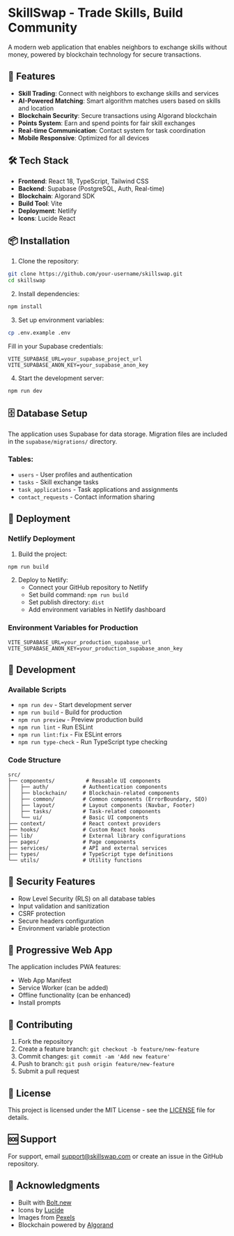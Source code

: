 # SkillSwap - Trade Skills, Build Community

A modern web application that enables neighbors to exchange skills without money, powered by blockchain technology for secure transactions.

## 🚀 Features

- **Skill Trading**: Connect with neighbors to exchange skills and services
- **AI-Powered Matching**: Smart algorithm matches users based on skills and location
- **Blockchain Security**: Secure transactions using Algorand blockchain
- **Points System**: Earn and spend points for fair skill exchanges
- **Real-time Communication**: Contact system for task coordination
- **Mobile Responsive**: Optimized for all devices

## 🛠️ Tech Stack

- **Frontend**: React 18, TypeScript, Tailwind CSS
- **Backend**: Supabase (PostgreSQL, Auth, Real-time)
- **Blockchain**: Algorand SDK
- **Build Tool**: Vite
- **Deployment**: Netlify
- **Icons**: Lucide React

## 📦 Installation

1. Clone the repository:
```bash
git clone https://github.com/your-username/skillswap.git
cd skillswap
```

2. Install dependencies:
```bash
npm install
```

3. Set up environment variables:
```bash
cp .env.example .env
```

Fill in your Supabase credentials:
```env
VITE_SUPABASE_URL=your_supabase_project_url
VITE_SUPABASE_ANON_KEY=your_supabase_anon_key
```

4. Start the development server:
```bash
npm run dev
```

## 🗄️ Database Setup

The application uses Supabase for data storage. Migration files are included in the `supabase/migrations/` directory.

### Tables:
- `users` - User profiles and authentication
- `tasks` - Skill exchange tasks
- `task_applications` - Task applications and assignments
- `contact_requests` - Contact information sharing

## 🚀 Deployment

### Netlify Deployment

1. Build the project:
```bash
npm run build
```

2. Deploy to Netlify:
   - Connect your GitHub repository to Netlify
   - Set build command: `npm run build`
   - Set publish directory: `dist`
   - Add environment variables in Netlify dashboard

### Environment Variables for Production

```env
VITE_SUPABASE_URL=your_production_supabase_url
VITE_SUPABASE_ANON_KEY=your_production_supabase_anon_key
```

## 🔧 Development

### Available Scripts

- `npm run dev` - Start development server
- `npm run build` - Build for production
- `npm run preview` - Preview production build
- `npm run lint` - Run ESLint
- `npm run lint:fix` - Fix ESLint errors
- `npm run type-check` - Run TypeScript type checking

### Code Structure

```
src/
├── components/          # Reusable UI components
│   ├── auth/           # Authentication components
│   ├── blockchain/     # Blockchain-related components
│   ├── common/         # Common components (ErrorBoundary, SEO)
│   ├── layout/         # Layout components (Navbar, Footer)
│   ├── tasks/          # Task-related components
│   └── ui/             # Basic UI components
├── context/            # React context providers
├── hooks/              # Custom React hooks
├── lib/                # External library configurations
├── pages/              # Page components
├── services/           # API and external services
├── types/              # TypeScript type definitions
└── utils/              # Utility functions
```

## 🔐 Security Features

- Row Level Security (RLS) on all database tables
- Input validation and sanitization
- CSRF protection
- Secure headers configuration
- Environment variable protection

## 📱 Progressive Web App

The application includes PWA features:
- Web App Manifest
- Service Worker (can be added)
- Offline functionality (can be enhanced)
- Install prompts

## 🤝 Contributing

1. Fork the repository
2. Create a feature branch: `git checkout -b feature/new-feature`
3. Commit changes: `git commit -am 'Add new feature'`
4. Push to branch: `git push origin feature/new-feature`
5. Submit a pull request

## 📄 License

This project is licensed under the MIT License - see the [LICENSE](LICENSE) file for details.

## 🆘 Support

For support, email support@skillswap.com or create an issue in the GitHub repository.

## 🙏 Acknowledgments

- Built with [Bolt.new](https://bolt.new)
- Icons by [Lucide](https://lucide.dev)
- Images from [Pexels](https://pexels.com)
- Blockchain powered by [Algorand](https://algorand.com)